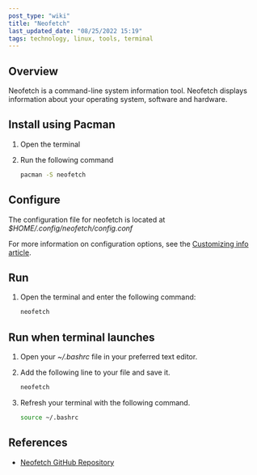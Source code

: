 ```yaml
---
post_type: "wiki" 
title: "Neofetch"
last_updated_date: "08/25/2022 15:19"
tags: technology, linux, tools, terminal
---
```


## Overview

Neofetch is a command-line system information tool. Neofetch displays information about your operating system, software and hardware.

## Install using Pacman

1. Open the terminal
1. Run the following command

    ```bash
    pacman -S neofetch
    ```

## Configure

The configuration file for neofetch is located at *$HOME/.config/neofetch/config.conf*

For more information on configuration options, see the [Customizing info article](https://github.com/dylanaraps/neofetch/wiki/Customizing-Info).

## Run

1. Open the terminal and enter the following command:

    ```bash
    neofetch
    ```

## Run when terminal launches 

1. Open your *~/.bashrc* file in your preferred text editor.
1. Add the following line to your file and save it.

    ```bash
    neofetch
    ```

1. Refresh your terminal with the following command.

    ```bash
    source ~/.bashrc
    ```

## References

- [Neofetch GitHub Repository](https://github.com/dylanaraps/neofetch)